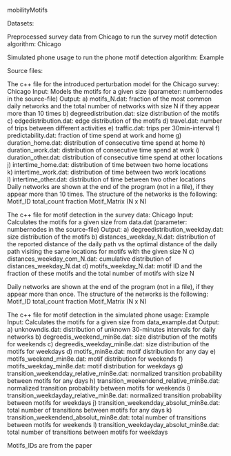 ﻿mobilityMotifs


Datasets:

Preprocessed survey data from Chicago to run the survey motif detection algorithm: Chicago


Simulated phone usage to run the phone motif detection algorithm: Example


Source files:

The c++ file for the introduced perturbation model for the Chicago survey: Chicago
Input: Models the motifs for a given size (parameter: numbernodes in the source-file)
Output: 
a) motifs_N.dat: fraction of the most common daily networks and the total number of networks with size N if they appear more than 10 times
b) degreedistribution.dat: size distribution of the motifs
c) edgedistribution.dat: edge distribution of the motifs
d) travel.dat: number of trips between different activities
e) traffic.dat: trips per 30min-interval
f) predictability.dat: fraction of time spend at work and home
g) duration_home.dat: distribution of consecutive time spend at home
h) duration_work.dat: distribution of consecutive time spend at work
i) duration_other.dat: distribution of consecutive time spend at other locations
j) intertime_home.dat: distribution of time between two home locations  
k) intertime_work.dat: distribution of time between two work locations  
l) intertime_other.dat: distribution of time between two other locations  
Daily networks are shown at the end of the program (not in a file), if they appear more than 10 times. The structure of the networks is the following:
Motif_ID total_count fraction
Motif_Matrix (N x N)


The c++ file for motif detection in the survey data: Chicago
Input: Calculates the motifs for a given size from data.dat (parameter: numbernodes in the source-file)
Output: 
a) degreedistribution_weekday.dat: size distribution of the motifs
b) distances_weekday_N.dat: distribution of the reported distance of the daily path vs the optimal distance of the daily path visiting the same locations for motifs with the given size N
c) distances_weekday_com_N.dat: cumulative distribution of distances_weekday_N.dat
d) motifs_weekday_N.dat: motif ID and the fraction of these motifs and the total number of motifs with size N

Daily networks are shown at the end of the program (not in a file), if they appear more than once. The structure of the networks is the following:
Motif_ID total_count fraction
Motif_Matrix (N x N)


The c++ file for motif detection in the simulated phone usage: Example
Input: Calculates the motifs for a given size from data_example.dat
Output:
a) unknowndis.dat: distribution of unknown 30-minutes intervals for daily networks
b) degreedis_weekend_min8e.dat: size distribution of the motifs for weekends
c) degreedis_weekday_min8e.dat: size distribution of the motifs for weekdays
d) motifs_min8e.dat: motif distribution for any day
e) motifs_weekend_min8e.dat: motif distribution for weekends
f) motifs_weekday_min8e.dat: motif distribution for weekdays
g) transition_weekendday_relative_min8e.dat: normalized transition probability between motifs for any days
h) transition_weekendend_relative_min8e.dat: normalized transition probability between motifs for weekends
i) transition_weekdayday_relative_min8e.dat: normalized transition probability between motifs for weekdays
j) transition_weekendday_absolut_min8e.dat: total number of transitions between motifs for any days
k) transition_weekendend_absolut_min8e.dat: total number of transitions between motifs for weekends
l) transition_weekdayday_absolut_min8e.dat: total number of transitions between motifs for weekdays

Motifs_IDs are from the paper
